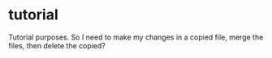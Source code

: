 # tutorial

Tutorial purposes.
So I need to make my changes in a copied file, merge the files, then delete the copied?

